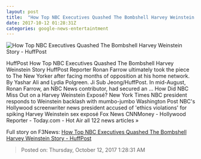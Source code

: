 ```yaml
---
layout: post
title:  "How Top NBC Executives Quashed The Bombshell Harvey Weinstein Story - HuffPost"
date: 2017-10-12 01:28:31Z
categories: google-news-entertaintment
---
```


![How Top NBC Executives Quashed The Bombshell Harvey Weinstein Story - HuffPost](https://img.huffingtonpost.com/asset/59dec331200000d55408659a.png?cache=d4kykybjzz&ops=1910_1000)

HuffPost How Top NBC Executives Quashed The Bombshell Harvey Weinstein Story HuffPost Reporter Ronan Farrow ultimately took the piece to The New Yorker after facing months of opposition at his home network. By Yashar Ali and Lydia Polgreen. Ji Sub Jeong/HuffPost. In mid-August, Ronan Farrow, an NBC News contributor, had secured an ... How Did NBC Miss Out on a Harvey Weinstein Exposé? New York Times NBC president responds to Weinstein backlash with mumbo-jumbo Washington Post NBC's Hollywood screenwriter news president accused of 'ethics violations' for spiking Harvey Weinstein sex exposé Fox News CNNMoney - Hollywood Reporter - Today.com - Hot Air all 122 news articles »


Full story on F3News: [How Top NBC Executives Quashed The Bombshell Harvey Weinstein Story - HuffPost](http://www.f3nws.com/n/hbQCjD)

> Posted on: Thursday, October 12, 2017 1:28:31 AM
